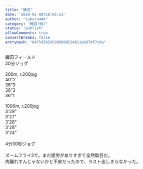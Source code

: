 ```yaml
---
title: "練習"
date: '2020-01-08T18:05:21'
author: "subaru44k"
category: "練習(強)"
status: "publish"
allowComments: true
convertBreaks: false
entryHash: "6475d5b59599b608524b11a987df7c6a"
---
```

織田フィールド<br>
20分ジョグ<br>
<br>
200m, r.200jog<br>
40"2<br>
36"9<br>
36"3<br>
36"1<br>
<br>
1000m, r.200jog<br>
3'29"<br>
3'27"<br>
3'28"<br>
3'28"<br>
3'24"<br>
<br>
4分30秒ジョグ<br>
<br>
ズームフライ3で。まだ疲労がありすぎて全然駄目だ。<br>
肉離れすんじゃないかと不安だったので、ラスト出しきらなかった。
